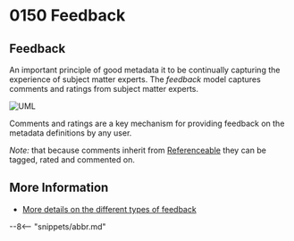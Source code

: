 <!-- SPDX-License-Identifier: CC-BY-4.0 -->
<!-- Copyright Contributors to the Egeria project. -->

# 0150 Feedback

## Feedback

An important principle of good metadata it to be continually capturing the experience of subject matter experts. The *feedback* model captures comments and ratings from subject matter experts.

![UML](0150-Feedback.svg)

Comments and ratings are a key mechanism for providing feedback on the metadata definitions by any user.  

*Note:* that because comments inherit from [Referenceable](./types/0/0010-Base-Model/#referenceable) they can be tagged, rated and commented on.

## More Information

* [More details on the different types of feedback](./concepts/feedback)

--8<-- "snippets/abbr.md"

